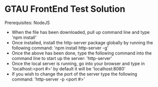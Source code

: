 # GTAU FrontEnd Test Solution
Prerequisites: NodeJS

- When the file has been downloaded, pull up command line and type 'npm install'
- Once installed, install the http-server package globally by running the following command: 'npm install http-server -g'
- Once the above has been done, type the following command into the command line to start up the server: 'http-server'
- Once the local server is running, go into your browser and type in 'localhost:<port #>' by default it will be 'localhost:8080'
- If you wish to change the port of the server type the following command: 'http-server -p <port #>'